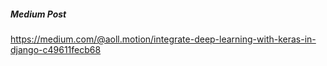 <h5>Medium Post</h5>

https://medium.com/@aoll.motion/integrate-deep-learning-with-keras-in-django-c49611fecb68

